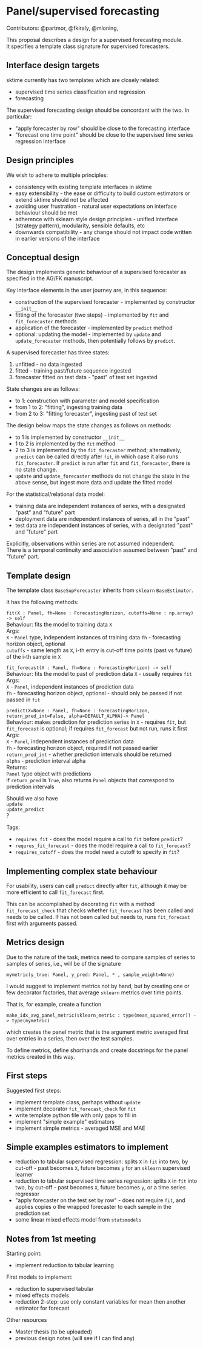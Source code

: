# Panel/supervised forecasting

Contributors: @partmor, @fkiraly, @mloning,

This proposal describes a design for a supervised forecasting module.  
It specifies a template class signature for supervised forecasters.

## Interface design targets

sktime currently has two templates which are closely related:

* supervised time series classification and regression
* forecasting

The supervised forecasting design should be concordant with the two. In particular:

* "apply forecaster by row" should be close to the forecasting interface
* "forecast one time point" should be  close to the supervised time series regression interface

## Design principles

We wish to adhere to multiple principles:

* consistency with existing template interfaces in sktime
* easy extensibility - the ease or difficulty to build custom estimators or extend sktime should not be affected
* avoiding user frustration - natural user expectations on interface behaviour should be met
* adherence with sklearn style design principles - unified interface (strategy pattern), modularity, sensible defaults, etc
* downwards compatibility - any change should not impact code written in earlier versions of the interface

## Conceptual design

The design implements generic behaviour of a supervised forecaster as specified in the AG/FK manuscript.

Key interface elements in the user journey are, in this sequence:

* construction of the supervised forecaster - implemented by constructor `__init__`
* fitting of the forecaster (two steps) - implemented by `fit` and `fit_forecaster` methods
* application of the forecaster - implemented by `predict` method
* optional: updating the model - implemented by `update` and `update_forecaster` methods, then potentially follows by `predict`.

A supervised forecaster has three states:

1. unfitted - no data ingested
2. fitted - training past/future sequence ingested
3. forecaster fitted on test data - "past" of test set ingested

State changes are as follows:

* to 1: construction with parameter and model specification
* from 1 to 2: "fitting", ingesting training data
* from 2 to 3: "fitting forecaster", ingesting past of test set

The design below maps the state changes as follows on methods:

* to 1 is implemented by constructor `__init__`
* 1 to 2 is implemented by the `fit` method
* 2 to 3 is implemented by the `fit_forecaster` method; alternatively, `predict` can be called directly after `fit`, in which case it also runs `fit_forecaster`. If `predict` is run after `fit` and `fit_forecaster`, there is no state change.
* `update` and `update_forecaster` methods do not change the state in the above sense, but ingest more data and update the fitted model

For the statistical/relational data model:

* training data are independent instances of series, with a designated "past" and "future" part
* deployment data are independent instances of series, all in the "past"
* test data are independent instances of series, with a designated "past" and "future" part

Explicitly, observations within series are not assumed independent.  
There is a temporal continuity and association assumed between "past" and "future" part.

## Template design

The template class `BaseSupForecaster` inherits from `sklearn` `BaseEstimator`.

It has the following methods:

`fit(X : Panel, fh=None : ForecastingHorizon, cutoffs=None : np.array) -> self`  
Behaviour: fits the model to training data `X`  
Args:  
`X` - `Panel` type, independent instances of training data
`fh` - forecasting horizon object, optional  
`cutoffs` - same length as `X`, i-th entry is cut-off time points (past vs future) of the i-th sample in `X`

`fit_forecast(X : Panel, fh=None : ForecastingHorizon) -> self`
Behaviour: fits the model to past of prediction data `X` - usually requires `fit`  
Args:  
`X` - `Panel`, independent instances of prediction data  
`fh` - forecasting horizon object, optional - should only be passed if not passed in `fit`  

`predict(X=None : Panel, fh=None : ForecastingHorizon, return_pred_int=False, alpha=DEFAULT_ALPHA)-> Panel`  
Behaviour: makes prediction for prediction series in `X` - requires `fit`, but `fit_forecast` is optional; if requires `fit_forecast` but not run, runs it first  
Args:  
`X` - `Panel`, independent instances of prediction data  
`fh` - forecasting horizon object, required if not passed earlier  
`return_pred_int` - whether prediction intervals should be returned  
`alpha` - prediction interval alpha  
Returns:  
`Panel` type object with predictions  
if `return_pred` is `True`, also returns `Panel` objects that correspond to prediction intervals  

Should we also have  
`update`  
`update_predict`  
?

Tags:

* `requires_fit` - does the model require a call to `fit` before `predict`?
* `requres_fit_forecast` - does the model require a call to `fit_forecast`?
* `requires_cutoff` - does the model need a cutoff to specify in `fit`?

## Implementing complex state behaviour

For usability, users can call `predict` directly after `fit`, although it may be more efficient to call `fit_forecast` first.

This can be accomplished by decorating `fit` with a method `fit_forecast_check` that checks whether `fit_forecast` has been called and needs to be called. If has not been called but needs to, runs `fit_forecast` first with arguments passed.    

## Metrics design

Due to the nature of the task, metrics need to compare samples of series to samples of series, i.e., will be of the signature

`mymetric(y_true: Panel, y_pred: Panel, * , sample_weight=None)`

I would suggest to implement metrics not by hand, but by creating one or few decorator factories, that average `sklearn` metrics over time points.

That is, for example, create a function

`make_idx_avg_panel_metric(sklearn_metric : type(mean_squared_error)) -> type(mymetric)`

which creates the panel metric that is the argument metric averaged first over entries in a series, then over the test samples.

To define metrics, define shorthands and create docstrings for the panel metrics created in this way.

## First steps

Suggested first steps:

* implement template class, perhaps without `update`
* implement decorator `fit_forecast_check` for `fit`
* write template python file with only gaps to fill in
* implement "simple example" estimators
* implement simple metrics - averaged MSE and MAE


## Simple examples estimators to implement

* reduction to tabular supervised regression: splits `X` in `fit` into two, by cut-off - past becomes `X`, future becomes `y` for an `sklearn` supervised learner
* reduction to tabular supervised time series regression: splits `X` in `fit` into two, by cut-off - past becomes `X`, future becomes `y`, or a time series regressor
* "apply forecaster on the test set by row" - does not require `fit`, and applies copies o the wrapped forecaster to each sample in the prediction set
* some linear mixed effects model from `statsmodels`

## Notes from 1st meeting

Starting point:

* implement reduction to tabular learning

First models to implement:

* reduction to supervised tabular
* mixed effects models
* reduction 2-step: use only constant variables for mean then another estimator for forecast

Other resources

* Master thesis (to be uploaded)
* previous design notes (will see if I can find any)
